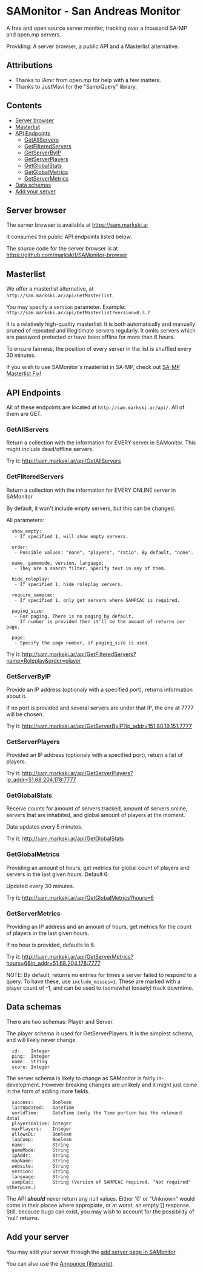 # SAMonitor - San Andreas Monitor

A free and open source server monitor, tracking over a thousand SA-MP and open.mp servers.

Providing: A server browser, a public API and a Masterlist alternative.

## Attributions

- Thanks to iAmir from open.mp for help with a few matters. 
- Thanks to JustMavi for the "SampQuery" library.

## Contents

- [Server browser](#server-browser)
- [Masterlist](#masterlist)
- [API Endpoints](#api-endpoints)
  - [GetAllServers](#getallservers)
  - [GetFilteredServers](#getfilteredservers)
  - [GetServerByIP](#getserverbyip)
  - [GetServerPlayers](#getserverplayers)
  - [GetGlobalStats](#getglobalstats)
  - [GetGlobalMetrics](#getglobalmetrics)
  - [GetServerMetrics](#getservermetrics)
- [Data schemas](#data-schemas)
- [Add your server](#add-your-server)

## Server browser

The server browser is available at https://sam.markski.ar

It consumes the public API endpoints listed below.

The source code for the server browser is at https://github.com/markski1/SAMonitor-browser

## Masterlist

We offer a masterlist alternative, at `http://sam.markski.ar/api/GetMasterlist`.

You may specify a `version` parameter. Example: `http://sam.markski.ar/api/GetMasterlist?version=0.3.7`

It is a relatively high-quality masterlist: It is both automatically and manually pruned of repeated and illegitimate servers regularly. It omits servers which are password protected or have been offline for more than 6 hours.

To ensure fairness, the position of every server in the list is shuffled every 30 minutes.

If you wish to use SAMonitor's masterlist in SA-MP, check out [SA-MP Masterlist Fix](https://github.com/spmn/sa-mp_masterlist_fix)!

## API Endpoints

All of these endpoints are located at `http://sam.markski.ar/api/`. All of them are GET.

### GetAllServers

Return a collection with the information for EVERY server in SAMonitor. This might include dead/offline servers.

Try it: http://sam.markski.ar/api/GetAllServers

### GetFilteredServers

Return a collection with the information for EVERY ONLINE server in SAMonitor.

By default, it won't include empty servers, but this can be changed.

All parameters:
```
  show_empty:
   - If specified 1, will show empty servers.

  order:
   - Possible values: "none", "players", "ratio". By default, "none".

  name, gamemode, version, language:
   - They are a search filter. Specify text in any of them.

  hide_roleplay:
   - If specified 1, hide roleplay servers.

  require_sampcac:
   - If specified 1, only get servers where SAMPCAC is required.
  
  paging_size:
   - For paging. There is no paging by default.
     If number is provided then it'll be the amount of returns per page.

  page:
   - Specify the page number, if paging_size is used.
```

Try it: http://sam.markski.ar/api/GetFilteredServers?name=Roleplay&order=player

### GetServerByIP

Provide an IP address (optionaly with a specified port), returns information about it.

If no port is provided and several servers are under that IP, the one at 7777 will be chosen.

Try it: http://sam.markski.ar/api/GetServerByIP?ip_addr=151.80.19.151:7777

### GetServerPlayers

Provided an IP address (optionaly with a specified port), return a list of players.

Try it: http://sam.markski.ar/api/GetServerPlayers?ip_addr=51.68.204.178:7777

### GetGlobalStats

Receive counts for amount of servers tracked, amount of servers online, servers that are inhabited, and global amount of players at the moment.

Data updates every 5 minutes.

Try it: http://sam.markski.ar/api/GetGlobalStats

### GetGlobalMetrics

Providing an amount of hours, get metrics for global count of players and servers in the last given hours. Default 6.

Updated every 30 minutes.

Try it: http://sam.markski.ar/api/GetGlobalMetrics?hours=6

### GetServerMetrics

Providing an IP address and an amount of hours, get metrics for the count of players in the last given hours.

If no hour is provided, defaults to 6.

Try it: http://sam.markski.ar/api/GetServerMetrics?hours=6&ip_addr=51.68.204.178:7777

NOTE: By default, returns no entries for times a server failed to respond to a query. To have these, use `include_misses=1`. These are marked with a player count of -1, and can be used to (somewhat loosely) track downtime.

## Data schemas

There are two schemas: Player and Server.

The player schema is used for GetServerPlayers. It is the simplest schema, and will likely never change.

```
  id:    Integer
  ping:  Integer
  name:  String
  score: Integer
```

The server schema is likely to change as SAMonitor is fairly in-development. However breaking changes are unlikely and it might just come in the form of adding more fields.

```
  success:       Boolean
  lastUpdated:   DateTime
  worldTime:     DateTime (only the Time portion has the relevant data)
  playersOnline: Integer
  maxPlayers:    Integer
  allowsDL:      Boolean
  lagComp:       Boolean
  name:          String
  gameMode:      String
  ipAddr:        String
  mapName:       String
  website:       String
  version:       String
  language:      String
  sampCac:       String (Version of SAMPCAC required. "Not required" otherwise.)
```

The API ***should*** never return any null values. Either '0' or "Unknown" would come in their placee where appropiate, or at worst, an empty [] response. Still, because bugs can exist, you may wish to account for the possibility of 'null' returns.

## Add your server

You may add your server through the [add server page in SAMonitor](https://sam.markski.ar/add.php).

You can also use the [Announce filterscript](https://github.com/markski1/SAMonitor/tree/main/Announce).
